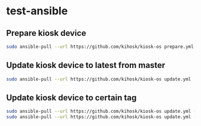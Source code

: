 # test-ansible

## Prepare kiosk device
```bash
sudo ansible-pull --url https://github.com/kihosk/kiosk-os prepare.yml
```

## Update kiosk device to latest from master
```bash
sudo ansible-pull --url https://github.com/kihosk/kiosk-os update.yml
```

## Update kiosk device to certain tag
```bash
sudo ansible-pull --url https://github.com/kihosk/kiosk-os update.yml -C <tagname>
sudo ansible-pull --url https://github.com/kihosk/kiosk-os update.yml -C v0.0.51

```
